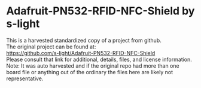 
# Adafruit-PN532-RFID-NFC-Shield by s-light  
This is a harvested standardized copy of a project from github.  
The original project can be found at:  
https://github.com/s-light/Adafruit-PN532-RFID-NFC-Shield  
Please consult that link for additional, details, files, and license information.  
Note: It was auto harvested and if the original repo had more than one board file or anything out of the ordinary the files here are likely not representative.  
    